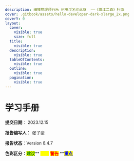 ```yaml
---
description: 细推物理须行乐 何用浮名绊此身  ——《曲江二首》杜甫
cover: .gitbook/assets/hello-developer-dark-xlarge_2x.png
coverY: 0
layout:
  cover:
    visible: true
    size: full
  title:
    visible: true
  description:
    visible: true
  tableOfContents:
    visible: true
  outline:
    visible: true
  pagination:
    visible: true
---
```


# 学习手册

**提交日期**： 2023.12.15

**报告编写人**： 张子豪

**报告状态**：Version 6.4.7

**色彩区分：**<mark style="color:green;">**建议**</mark>** **<mark style="color:yellow;">**提示**</mark>** **<mark style="color:red;">**警告**</mark>** **<mark style="color:blue;">**重点**</mark>&#x20;

